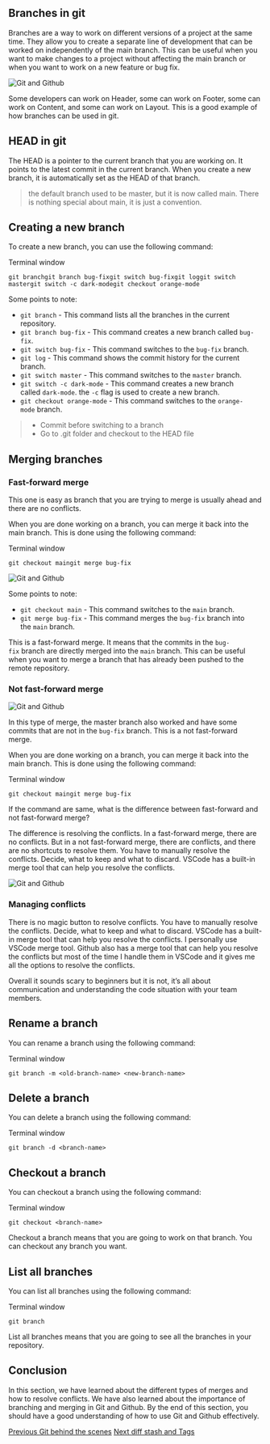 ## Branches in git

Branches are a way to work on different versions of a project at the same time. They allow you to create a separate line of development that can be worked on independently of the main branch. This can be useful when you want to make changes to a project without affecting the main branch or when you want to work on a new feature or bug fix.

![Git and Github](https://docs.chaicode.com/_astro/branches.yYu2erFZ_Z1NQDag.svg)

Some developers can work on Header, some can work on Footer, some can work on Content, and some can work on Layout. This is a good example of how branches can be used in git.

## HEAD in git

The HEAD is a pointer to the current branch that you are working on. It points to the latest commit in the current branch. When you create a new branch, it is automatically set as the HEAD of that branch.

> the default branch used to be master, but it is now called main. There is nothing special about main, it is just a convention.

## Creating a new branch

To create a new branch, you can use the following command:

Terminal window

```
git branchgit branch bug-fixgit switch bug-fixgit loggit switch mastergit switch -c dark-modegit checkout orange-mode
```

Some points to note:

- `git branch` - This command lists all the branches in the current repository.
- `git branch bug-fix` - This command creates a new branch called `bug-fix`.
- `git switch bug-fix` - This command switches to the `bug-fix` branch.
- `git log` - This command shows the commit history for the current branch.
- `git switch master` - This command switches to the `master` branch.
- `git switch -c dark-mode` - This command creates a new branch called `dark-mode`. the `-c` flag is used to create a new branch.
- `git checkout orange-mode` - This command switches to the `orange-mode` branch.

> - Commit before switching to a branch
> - Go to .git folder and checkout to the HEAD file

## Merging branches

### Fast-forward merge

This one is easy as branch that you are trying to merge is usually ahead and there are no conflicts.

When you are done working on a branch, you can merge it back into the main branch. This is done using the following command:

Terminal window

```
git checkout maingit merge bug-fix
```

![Git and Github](https://docs.chaicode.com/_astro/fast-merge.BnHH-KQa_ZuiFbN.svg)

Some points to note:

- `git checkout main` - This command switches to the `main` branch.
- `git merge bug-fix` - This command merges the `bug-fix` branch into the `main` branch.

This is a fast-forward merge. It means that the commits in the `bug-fix` branch are directly merged into the `main` branch. This can be useful when you want to merge a branch that has already been pushed to the remote repository.

### Not fast-forward merge

![Git and Github](https://docs.chaicode.com/_astro/notfast-merge.C_ZAD9Zp_zJoWb.svg)

In this type of merge, the master branch also worked and have some commits that are not in the `bug-fix` branch. This is a not fast-forward merge.

When you are done working on a branch, you can merge it back into the main branch. This is done using the following command:

Terminal window

```
git checkout maingit merge bug-fix
```

If the command are same, what is the difference between fast-forward and not fast-forward merge?

The difference is resolving the conflicts. In a fast-forward merge, there are no conflicts. But in a not fast-forward merge, there are conflicts, and there are no shortcuts to resolve them. You have to manually resolve the conflicts. Decide, what to keep and what to discard. VSCode has a built-in merge tool that can help you resolve the conflicts.

![Git and Github](https://docs.chaicode.com/_astro/conflict.-47xpPL4_ucXBc.svg)

### Managing conflicts

There is no magic button to resolve conflicts. You have to manually resolve the conflicts. Decide, what to keep and what to discard. VSCode has a built-in merge tool that can help you resolve the conflicts. I personally use VSCode merge tool. Github also has a merge tool that can help you resolve the conflicts but most of the time I handle them in VSCode and it gives me all the options to resolve the conflicts.

Overall it sounds scary to beginners but it is not, it’s all about communication and understanding the code situation with your team members.

## Rename a branch

You can rename a branch using the following command:

Terminal window

```
git branch -m <old-branch-name> <new-branch-name>
```

## Delete a branch

You can delete a branch using the following command:

Terminal window

```
git branch -d <branch-name>
```

## Checkout a branch

You can checkout a branch using the following command:

Terminal window

```
git checkout <branch-name>
```

Checkout a branch means that you are going to work on that branch. You can checkout any branch you want.

## List all branches

You can list all branches using the following command:

Terminal window

```
git branch
```

List all branches means that you are going to see all the branches in your repository.

## Conclusion

In this section, we have learned about the different types of merges and how to resolve conflicts. We have also learned about the importance of branching and merging in Git and Github. By the end of this section, you should have a good understanding of how to use Git and Github effectively.

[Previous Git behind the scenes](https://docs.chaicode.com/git-behind-the-scenes/)
[Next diff stash and Tags](https://docs.chaicode.com/diff-stash-and-tags/)